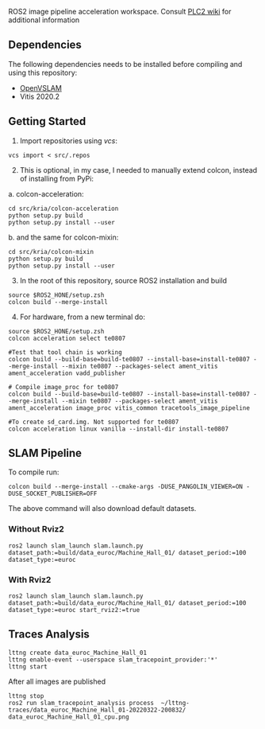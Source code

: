 ROS2 image pipeline acceleration workspace. Consult [PLC2 wiki](https://gitlab.plc2.de/Soeren/INSEALION/-/wikis/ROS2-AA-on-TE0807) for additional information

## Dependencies 
The following dependencies needs to be installed before compiling and using this repository:

- [OpenVSLAM](https://github.com/OpenVSLAM-Community/openvslam)
- Vitis 2020.2

## Getting Started

1. Import repositories using *vcs*: 
```
vcs import < src/.repos
```

2. This is optional, in my case,  I needed to manually extend colcon, instead of installing from
   PyPi:

  a. colcon-acceleration: 
```
cd src/kria/colcon-acceleration
python setup.py build
python setup.py install --user
```

  b. and the same for colcon-mixin: 
```
cd src/kria/colcon-mixin
python setup.py build
python setup.py install --user
```
3. In the root of this repository, source ROS2 installation and build

```
source $ROS2_HONE/setup.zsh
colcon build --merge-install
```

4. For hardware, from a new terminal do:
```
source $ROS2_HONE/setup.zsh
colcon acceleration select te0807

#Test that tool chain is working
colcon build --build-base=build-te0807 --install-base=install-te0807 --merge-install --mixin te0807 --packages-select ament_vitis ament_acceleration vadd_publisher

# Compile image_proc for te0807
colcon build --build-base=build-te0807 --install-base=install-te0807 --merge-install --mixin te0807 --packages-select ament_vitis ament_acceleration image_proc vitis_common tracetools_image_pipeline

#To create sd_card.img. Not supported for te0807
colcon acceleration linux vanilla --install-dir install-te0807

```


## SLAM Pipeline
To compile run:
```
colcon build --merge-install --cmake-args -DUSE_PANGOLIN_VIEWER=ON -DUSE_SOCKET_PUBLISHER=OFF 
```
The above command will also download default datasets.


### Without Rviz2

```
ros2 launch slam_launch slam.launch.py dataset_path:=build/data_euroc/Machine_Hall_01/ dataset_period:=100 dataset_type:=euroc
```

### With Rviz2

```
ros2 launch slam_launch slam.launch.py dataset_path:=build/data_euroc/Machine_Hall_01/ dataset_period:=100 dataset_type:=euroc start_rviz2:=true
```

## Traces Analysis

```
lttng create data_euroc_Machine_Hall_01
lttng enable-event --userspace slam_tracepoint_provider:'*' 
lttng start
```

After all images are published

```
lttng stop
ros2 run slam_tracepoint_analysis process  ~/lttng-traces/data_euroc_Machine_Hall_01-20220322-200832/ data_euroc_Machine_Hall_01_cpu.png

```